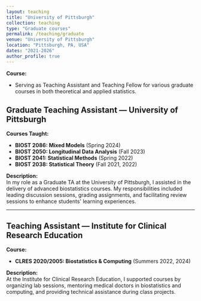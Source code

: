 ```yaml
---
layout: teaching
title: "University of Pittsburgh"
collection: teaching
type: "Graduate courses"
permalink: /teaching/graduate
venue: "University of Pittsburgh"
location: "Pittsburgh, PA, USA"
dates: "2021-2026"
author_profile: true 
---
```


**Course:**
- Serving as Teaching Assistant and Teaching Fellow for various graduate courses in both theoretical and applied statistics. 

## Graduate Teaching Assistant — University of Pittsburgh

**Courses Taught:**
- **BIOST 2086: Mixed Models** (Spring 2024)
- **BIOST 2050: Longitudinal Data Analysis** (Fall 2023)
- **BIOST 2041: Statistical Methods** (Spring 2022)
- **BIOST 2038: Statistical Theory** (Fall 2021, 2022)

**Description:**  
In my role as a Graduate TA at the University of Pittsburgh, I assisted in the delivery of advanced biostatistics courses. My responsibilities included leading discussion sessions, grading assignments, and facilitating review sessions to enhance students' learning experiences.

---

## Teaching Assistant — Institute for Clinical Research Education

**Course:**
- **CLRES 2020/2005: Biostatistics & Computing** (Summers 2022, 2024)

**Description:**  
At the Institute for Clinical Research Education, I supported courses by organizing lab sessions, mentoring medical doctors in biostatistics and computing, and providing technical assistance during class projects.
